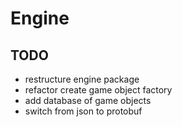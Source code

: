 # Engine

## TODO
- restructure engine package
- refactor create game object factory
- add database of game objects
- switch from json to protobuf
